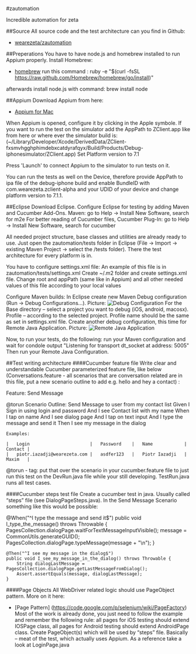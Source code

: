 #zautomation


Incredible automation for zeta

##Source
All source code and the test architecture can you find in Github:

* [wearezeta/zautomation](https://github.com/wearezeta/zautomation) 


##Preperations
You have to have node.js and homebrew installed to run Appium properly.
Install Homebrew:

* [homebrew](http://brew.sh)
run this command :  ruby -e "$(curl -fsSL https://raw.github.com/Homebrew/homebrew/go/install)"

afterwards install node.js with command:
brew install node


##Appium
Download Appium from here:

* [Appium for Mac](https://bitbucket.org/appium/appium.app/downloads/) 

When Appium is opened, configure it by clicking in the Apple symbole. If you want to run the test on the simulator add the AppPath to ZClient.app like from here or where ever the simulator build is: (~/Library/Developer/Xcode/DerivedData/ZClient-fxsmvhgghphimdebxcatdyrafqyx/Build/Products/Debug-iphonesimulator/ZClient.app)
Set Platform version to 7.1

Press 'Launch' to connect Appium to the simulator to run tests on it.

You can run the tests as well on the Device, therefore provide AppPath to ipa file of the debug-iphone build and enable BundleID with com.wearezeta.zclient-alpha and your UDID of your device and change platform version to 7.1.1.

##Eclipse
Download Eclipse.
Configure Eclipse for testing by adding Maven and Cucumber Add-Ons.
Maven: go to Help -> Install New Software, search for m2e
For better reading of Cucumber files, Cucumber Plug-In: go to Help -> Install New Software, search for cucumber

All needed project structure, base classes and utilities are already ready to use. Just open the zautomation/tests folder in Eclipse (File -> Import -> existing Maven Project -> select the /tests folder). There the test architecture for every platform is in.

You have to configure settings.xml file: An example of this file is in zautomation/tests/settings.xml Create ~/.m2 folder and create settings.xml file. Change root and appPath (same like in Appium) and all other needed values of this file according to your local values

Configure Maven builds:
In Eclipse create new Maven Debug configuration (Run -> Debug Configurations…). Picture:
![Debug Configuration](/Downloads/MVN.png?raw=true)
 For the Base directory – select a project you want to debug (iOS, android, macosx). Profile – according to the selected project. Profile name should be the same as set in settings.xml file.
 Create another debug configuration, this time for Remote Java Application. Picture:
 ![Remote Java Application](https://imageshack.com/f/ipeUyUzop)
 
Now, to run your tests, do the following: run your Maven configuration and wait for condole output 
"Listening for transport dt_socket at address: 5005"
Then run your Remote Java Configuration.



##Test writing architecture
####Cucumber feature file
Write clear and understandable Cucumber parameterized feature file, like below (Conversations.feature - all scenarios that are conversation related are in this file, put a new scenario outline to add e.g. hello and hey a contact) :

Feature: Send Message
  
  @torun
  Scenario Outline: Send Message to user from my contact list
    Given I Sign in using login <Login> and password <Password>
    And I see Contact list with my name <Name>
    When I tap on name <Contact>
    And I see dialog page
    And I tap on text input
    And I type the message and send it
    Then I see my message in the dialog

    Examples: 
    
    |	Login						|	Password	|	Name			|	Contact	|
    |	piotr.iazadji@wearezeta.com	|	asdfer123	|	Piotr Iazadji	|	Maxim	|


@torun - tag: put that over the scenario in your cucumber.feature file to just run this test on the DevRun.java file while your still developing.
TestRun.java runs all test cases.

####Cucumber steps test file
Create a cucumber test in java. Usually called “steps” file (see DialogPageSteps.java).
In the Send Message Scenario something like this would be possible:

@When("^I type the message and send it$")
	public void I_type_the_message() throws Throwable {
		PagesCollection.dialogPage.waitForTextMessageInputVisible();
	    message = CommonUtils.generateGUID();
	    PagesCollection.dialogPage.typeMessage(message + "\n");
	}

	@Then("^I see my message in the dialog$")
	public void I_see_my_message_in_the_dialog() throws Throwable {
	    String dialogLastMessage = PagesCollection.dialogPage.getLastMessageFromDialog();
	    Assert.assertEquals(message, dialogLastMessage);
	}
####Page Objects
All WebDriver related logic should use PageObject pattern. More on it here:

* [Page Pattern] (https://code.google.com/p/selenium/wiki/PageFactory) 
Most of the work is already done, you just need to follow the example and remember the following rule: all pages for iOS testing should extend IOSPage class, all pages for Android testing should extend AndroidPage class.
Create PageObject(s) which will be used by “steps” file. Basically – meat of the test, which actually uses Appium. As a reference take a look at LoginPage.java